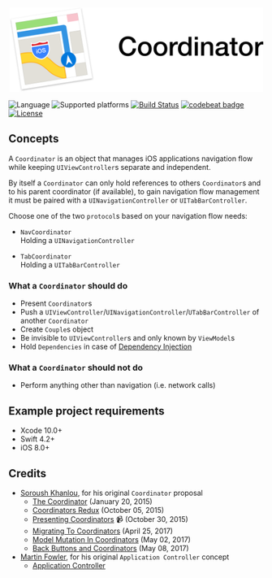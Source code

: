 <p align="center">
    <img src="https://github.com/giulio92/Coordinator/blob/master/GitHub%20Page/logo.png" width="500">
</p>

![Language](https://img.shields.io/badge/language-Swift%204.2-orange.svg)
![Supported platforms](https://img.shields.io/badge/platform-iOS-lightgrey.svg)
[![Build Status](https://travis-ci.org/giulio92/Coordinator.svg?branch=master)](https://travis-ci.org/giulio92/Coordinator)
[![codebeat badge](https://codebeat.co/badges/9a6dfd01-5249-476c-99b6-4f420cb9bbbe)](https://codebeat.co/projects/github-com-giulio92-coordinator-master)
[![License](https://img.shields.io/badge/license-MIT-green.svg)](https://github.com/giulio92/Coordinator/blob/master/LICENSE)

## Concepts
A `Coordinator` is an object that manages iOS applications navigation flow while keeping `UIViewController`s separate and independent.

By itself a `Coordinator` can only hold references to others `Coordinator`s and to his parent coordinator (if available), to gain navigation flow management it must be paired with a `UINavigationController` or `UITabBarController`.

Choose one of the two `protocol`s based on your navigation flow needs:
- `NavCoordinator`  
Holding a `UINavigationController`

- `TabCoordinator`  
Holding a `UITabBarController`

### What a `Coordinator` should do
- Present `Coordinator`s
- Push a `UIViewController`/`UINavigationController`/`UTabBarController` of another `Coordinator`
- Create `Couple`s object
- Be invisible to `UIViewController`s and only known by `ViewModel`s
- Hold `Dependencies` in case of [Dependency Injection](https://en.wikipedia.org/wiki/Dependency_injection)

### What a `Coordinator` should not do
- Perform anything other than navigation (i.e. network calls)

## Example project requirements
- Xcode 10.0+
- Swift 4.2+
- iOS 8.0+

## Credits
- [Soroush Khanlou](https://github.com/khanlou), for his original `Coordinator` proposal
  - [The Coordinator](http://khanlou.com/2015/01/the-coordinator/) (January 20, 2015)
  - [Coordinators Redux](http://khanlou.com/2015/10/coordinators-redux/) (October 05, 2015)
  - [Presenting Coordinators](https://vimeo.com/144116310) 📹 (October 30, 2015)
  - [Migrating To Coordinators](http://khanlou.com/2017/04/migrating-to-coordinators/) (April 25, 2017)
  - [Model Mutation In Coordinators](http://khanlou.com/2017/05/model-mutation-in-coordinators/) (May 02, 2017)
  - [Back Buttons and Coordinators](http://khanlou.com/2017/05/back-buttons-and-coordinators/) (May 08, 2017)
- [Martin Fowler](https://github.com/martinfowler), for his original `Application Controller` concept
  - [Application Controller](https://martinfowler.com/eaaCatalog/applicationController.html)
